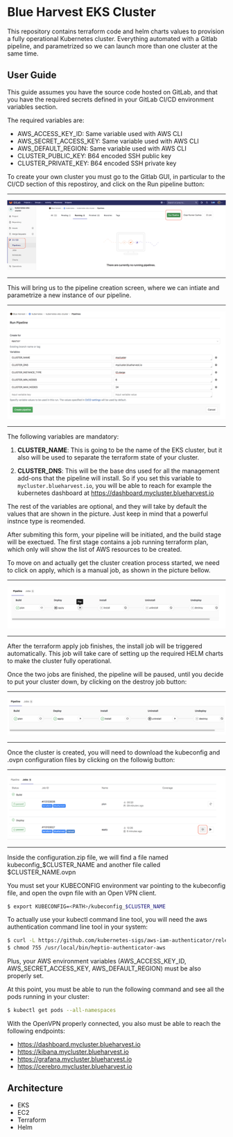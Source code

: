 # Blue Harvest EKS Cluster

This repository contains terraform code and helm charts values to provision a fully operational Kubernetes cluster. Everything automated with a Gitlab pipeline, and parametrized so we can launch more than one cluster at the same time.

## User Guide

This guide assumes you have the source code hosted on GitLab, and that you have the required secrets defined in
your GitLab CI/CD environment variables section.

The required variables are:

* AWS_ACCESS_KEY_ID: Same variable used with AWS CLI
* AWS_SECRET_ACCESS_KEY: Same variable used with AWS CLI
* AWS_DEFAULT_REGION: Same variable used with AWS CLI
* CLUSTER_PUBLIC_KEY: B64 encoded SSH public key
* CLUSTER_PRIVATE_KEY: B64 encoded SSH private key


To create your own cluster you must go to the Gitlab GUI, in particular to the CI/CD section of this repostiroy, and click on the Run pipeline button:

***
![Run Pipeline](./assets/run_pipeline.png)
***

This will bring us to the pipeline creation screen, where we can intiate and parametrize a new instance of our pipeline.

***
![Run Pipeline](./assets/create_pipeline.png)
***

The following variables are mandatory:

1. **CLUSTER_NAME**: This is going to be the name of the EKS cluster, but it also will be used to separate the terraform state of your cluster.

2. **CLUSTER_DNS**:  This will be the base dns used for all the management add-ons that the pipeline will install. So if you set this variable to ``mycluster.blueharvest.io``, you will be able to reach for example the kubernetes dashboard at https://dashboard.mycluster.blueharvest.io

The rest of the variables are optional, and they will take by default the values that are shown in the picture. Just keep in mind that a powerful instnce type is reomended.

After submiting this form, your pipeline will be initiated, and the build stage will be exectued. The first stage contains a job running terraform plan, which only will show the list of AWS resources to be created.

To move on and actually get the cluster creation process started, we need to click on apply, which is a manual job, as shown in the picture bellow.

***
![Pipeline](./assets/pipeline.png)
***

After the terraform apply job finishes, the install job will be triggered automatically. This job will take care of setting up the required HELM charts to make the cluster fully operational.

Once the two jobs are finished, the pipeline will be paused, until you decide to put your cluster down, by clicking on the destroy job button:

***
![Pipeline Finished](./assets/pipeline_finished.png)
***

Once the cluster is created, you will need to download the kubeconfig and .ovpn configuration files by clicking on the followig button:

***
![Download Artifacts](./assets/download_artifacts.png)
***

Inside the configuration.zip file, we will find a file named kubeconfig_$CLUSTER_NAME and another file called $CLUSTER_NAME.ovpn

You must set your KUBECONFIG environment var pointing to the kubeconfig file, and open the ovpn file with an Open VPN client.

```bash 
$ export KUBECONFIG=<PATH>/kubeconfig_$CLUSTER_NAME
```

To actually use your kubectl command line tool, you will need the aws authentication command line tool in your system:

```bash 
$ curl -L https://github.com/kubernetes-sigs/aws-iam-authenticator/releases/download/v0.3.0/heptio-authenticator-aws_0.3.0_darwin_amd64 >> /usr/local/bin/heptio-authenticator-aws
$ chmod 755 /usr/local/bin/heptio-authenticator-aws
```

Plus, your AWS environment variables (AWS_ACCESS_KEY_ID, AWS_SECRET_ACCESS_KEY, AWS_DEFAULT_REGION) must be also properly set.

At this point, you must be able to run the following command and see all the pods running in your cluster:

```bash 
$ kubectl get pods --all-namespaces
```

With the OpenVPN properly connected, you also must be able to reach the following endpoints:

* https://dashboard.mycluster.blueharvest.io
* https://kibana.mycluster.blueharvest.io
* https://grafana.mycluster.blueharvest.io
* https://cerebro.mycluster.blueharvest.io
   

## Architecture

* EKS
* EC2
* Terraform
* Helm